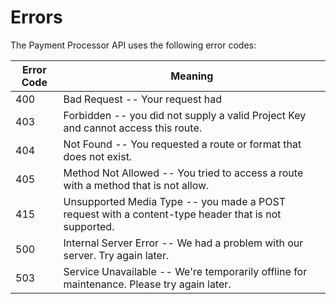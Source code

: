 # Errors

The Payment Processor API uses the following error codes:

Error Code | Meaning
---------- | -------
400 | Bad Request -- Your request had
403 | Forbidden -- you did not supply a valid Project Key and cannot access this route.
404 | Not Found -- You requested a route or format that does not exist.
405 | Method Not Allowed -- You tried to access a route with a method that is not allow.
415 | Unsupported Media Type -- you made a POST request with a content-type header that is not supported.
500 | Internal Server Error -- We had a problem with our server. Try again later.
503 | Service Unavailable -- We're temporarily offline for maintenance. Please try again later.

